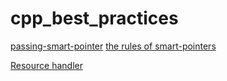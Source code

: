 # cpp_best_practices

[passing-smart-pointer](https://www.modernescpp.com/index.php/c-core-guidelines-passing-smart-pointer)
[the rules of smart-pointers](https://www.modernescpp.com/index.php/c-core-guidelines-rules-to-smart-pointers)

[Resource handler](https://www.modernescpp.com/index.php/tag/smart-pointers)